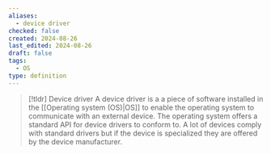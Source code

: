 ```yaml
---
aliases:
  - device driver
checked: false
created: 2024-08-26
last_edited: 2024-08-26
draft: false
tags:
  - OS
type: definition
---
```

>[!tldr] Device driver
>A device driver is a a piece of software installed in the [[Operating system (OS)|OS]] to enable the operating system to communicate with an external device. The operating system offers a standard API for device drivers to conform to. A lot of devices comply with standard drivers but if the device is specialized they are offered by the device manufacturer.

